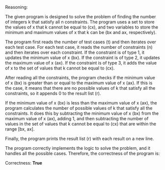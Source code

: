 Reasoning:

The given program is designed to solve the problem of finding the number of integers k that satisfy all n constraints. The program uses a set to store the values of x that k cannot be equal to (cx), and two variables to store the minimum and maximum values of x that k can be (bx and ax, respectively).

The program first reads the number of test cases (t) and then iterates over each test case. For each test case, it reads the number of constraints (n) and then iterates over each constraint. If the constraint is of type 1, it updates the minimum value of x (bx). If the constraint is of type 2, it updates the maximum value of x (ax). If the constraint is of type 3, it adds the value of x to the set of values that k cannot be equal to (cx).

After reading all the constraints, the program checks if the minimum value of x (bx) is greater than or equal to the maximum value of x (ax). If this is the case, it means that there are no possible values of k that satisfy all the constraints, so it appends 0 to the result list (r).

If the minimum value of x (bx) is less than the maximum value of x (ax), the program calculates the number of possible values of k that satisfy all the constraints. It does this by subtracting the minimum value of x (bx) from the maximum value of x (ax), adding 1, and then subtracting the number of values in the set of values that k cannot be equal to (cx) that are within the range [bx, ax].

Finally, the program prints the result list (r) with each result on a new line.

The program correctly implements the logic to solve the problem, and it handles all the possible cases. Therefore, the correctness of the program is:

Correctness: **True**